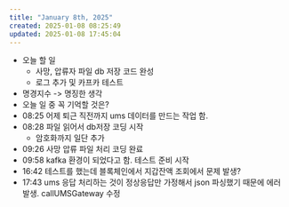 ```yaml
---
title: "January 8th, 2025"
created: 2025-01-08 08:25:49
updated: 2025-01-08 17:45:04
---
```

  * 오늘 할 일
    * 사망, 압류자 파일 db 저장 코드 완성
    * 로그 추가 및 카프카 테스트
  * 명경지수 -> 명징한 생각
  * 오늘 일 중 꼭 기억할 것은?
  * 08:25 어제 퇴근 직전까지 ums 데이터를 만드는 작업 함.
  * 08:28 파일 읽어서 db저장 코딩 시작
    * 암호화까지 일단 추가
  * 09:26 사망 압류 파일 처리 코딩 완료
  * 09:58 kafka 환경이 되었다고 함. 테스트 준비 시작
  * 16:42 테스트를 했는데 블록체인에서 지갑잔액 조회에서 문제 발생?
  * 17:43 ums 응답 처리하는 것이 정상응답만 가정해서 json 파싱했기 때문에 에러 발생. callUMSGateway 수정
